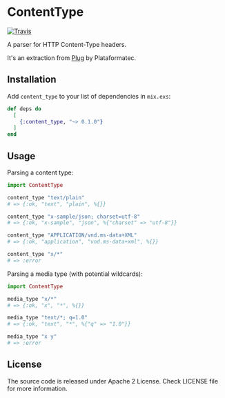 # ContentType

[![Travis](https://img.shields.io/travis/marcelotto/content_type.svg?style=flat-square)](https://travis-ci.org/marcelotto/content_type)


A parser for HTTP Content-Type headers.

It's an extraction from [Plug](https://github.com/elixir-plug/plug) by Plataformatec.


## Installation

Add `content_type` to your list of dependencies in `mix.exs`:

```elixir
def deps do
  [
    {:content_type, "~> 0.1.0"}
  ]
end
```


## Usage

Parsing a content type:

```elixir
import ContentType

content_type "text/plain"                        
# => {:ok, "text", "plain", %{}}

content_type "x-sample/json; charset=utf-8" 
# => {:ok, "x-sample", "json", %{"charset" => "utf-8"}}

content_type "APPLICATION/vnd.ms-data+XML"
# => {:ok, "application", "vnd.ms-data+xml", %{}}

content_type "x/*"
# => :error
```

Parsing a media type (with potential wildcards):

```elixir
import ContentType

media_type "x/*"
# => {:ok, "x", "*", %{}}

media_type "text/*; q=1.0"
# => {:ok, "text", "*", %{"q" => "1.0"}}

media_type "x y"
# => :error
```


## License

The source code is released under Apache 2 License.
Check LICENSE file for more information.
